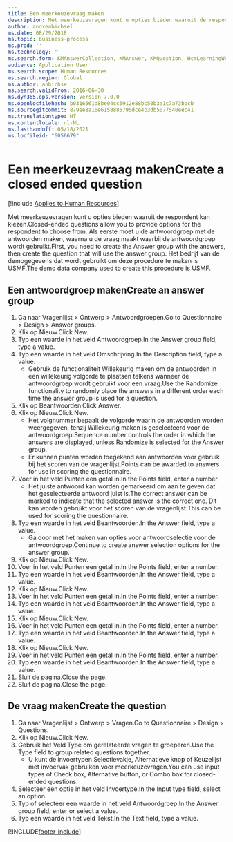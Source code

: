 ```yaml
---
title: Een meerkeuzevraag maken
description: Met meerkeuzevragen kunt u opties bieden waaruit de respondent kan kiezen.
author: andreabichsel
ms.date: 08/29/2018
ms.topic: business-process
ms.prod: ''
ms.technology: ''
ms.search.form: KMAnswerCollection, KMAnswer, KMQuestion, HcmLearningWorkspace
audience: Application User
ms.search.scope: Human Resources
ms.search.region: Global
ms.author: anbichse
ms.search.validFrom: 2016-06-30
ms.dyn365.ops.version: Version 7.0.0
ms.openlocfilehash: b0316661d8be04cc5912e88bc50b3a1c7a73bbcb
ms.sourcegitcommit: 879ee8a10e6158885795dce4b3db5077540eec41
ms.translationtype: HT
ms.contentlocale: nl-NL
ms.lasthandoff: 05/18/2021
ms.locfileid: "6056679"
---
```

# <a name="create-a-closed-ended-question"></a><span data-ttu-id="f85f5-103">Een meerkeuzevraag maken</span><span class="sxs-lookup"><span data-stu-id="f85f5-103">Create a closed ended question</span></span>

[!include [Applies to Human Resources](../includes/applies-to-hr.md)]



<span data-ttu-id="f85f5-104">Met meerkeuzevragen kunt u opties bieden waaruit de respondent kan kiezen.</span><span class="sxs-lookup"><span data-stu-id="f85f5-104">Closed-ended questions allow you to provide options for the respondent to choose from.</span></span> <span data-ttu-id="f85f5-105">Als eerste moet u de antwoordgroep met de antwoorden maken, waarna u de vraag maakt waarbij de antwoordgroep wordt gebruikt.</span><span class="sxs-lookup"><span data-stu-id="f85f5-105">First, you need to create the Answer group with the answers, then create the question that will use the answer group.</span></span> <span data-ttu-id="f85f5-106">Het bedrijf van de demogegevens dat wordt gebruikt om deze procedure te maken is USMF.</span><span class="sxs-lookup"><span data-stu-id="f85f5-106">The demo data company used to create this procedure is USMF.</span></span>


## <a name="create-an-answer-group"></a><span data-ttu-id="f85f5-107">Een antwoordgroep maken</span><span class="sxs-lookup"><span data-stu-id="f85f5-107">Create an answer group</span></span>
1. <span data-ttu-id="f85f5-108">Ga naar Vragenlijst > Ontwerp > Antwoordgroepen.</span><span class="sxs-lookup"><span data-stu-id="f85f5-108">Go to Questionnaire > Design > Answer groups.</span></span>
2. <span data-ttu-id="f85f5-109">Klik op Nieuw.</span><span class="sxs-lookup"><span data-stu-id="f85f5-109">Click New.</span></span>
3. <span data-ttu-id="f85f5-110">Typ een waarde in het veld Antwoordgroep.</span><span class="sxs-lookup"><span data-stu-id="f85f5-110">In the Answer group field, type a value.</span></span>
4. <span data-ttu-id="f85f5-111">Typ een waarde in het veld Omschrijving.</span><span class="sxs-lookup"><span data-stu-id="f85f5-111">In the Description field, type a value.</span></span>
    * <span data-ttu-id="f85f5-112">Gebruik de functionaliteit Willekeurig maken om de antwoorden in een willekeurig volgorde te plaatsen telkens wanneer de antwoordgroep wordt gebruikt voor een vraag.</span><span class="sxs-lookup"><span data-stu-id="f85f5-112">Use the Randomize functionality to randomly place the answers in a different order each time the answer group is used for a question.</span></span>  
5. <span data-ttu-id="f85f5-113">Klik op Beantwoorden.</span><span class="sxs-lookup"><span data-stu-id="f85f5-113">Click Answer.</span></span>
6. <span data-ttu-id="f85f5-114">Klik op Nieuw.</span><span class="sxs-lookup"><span data-stu-id="f85f5-114">Click New.</span></span>
    * <span data-ttu-id="f85f5-115">Het volgnummer bepaalt de volgorde waarin de antwoorden worden weergegeven, tenzij Willekeurig maken is geselecteerd voor de antwoordgroep.</span><span class="sxs-lookup"><span data-stu-id="f85f5-115">Sequence number controls the order in which the answers are displayed, unless Randomize is selected for the Answer group.</span></span>  
    * <span data-ttu-id="f85f5-116">Er kunnen punten worden toegekend aan antwoorden voor gebruik bij het scoren van de vragenlijst.</span><span class="sxs-lookup"><span data-stu-id="f85f5-116">Points can be awarded to answers for use in scoring the questionnaire.</span></span>  
7. <span data-ttu-id="f85f5-117">Voer in het veld Punten een getal in.</span><span class="sxs-lookup"><span data-stu-id="f85f5-117">In the Points field, enter a number.</span></span>
    * <span data-ttu-id="f85f5-118">Het juiste antwoord kan worden gemarkeerd om aan te geven dat het geselecteerde antwoord juist is.</span><span class="sxs-lookup"><span data-stu-id="f85f5-118">The correct answer can be marked to indicate that the selected answer is the correct one.</span></span> <span data-ttu-id="f85f5-119">Dit kan worden gebruikt voor het scoren van de vragenlijst.</span><span class="sxs-lookup"><span data-stu-id="f85f5-119">This can be used for scoring the questionnaire.</span></span>  
8. <span data-ttu-id="f85f5-120">Typ een waarde in het veld Beantwoorden.</span><span class="sxs-lookup"><span data-stu-id="f85f5-120">In the Answer field, type a value.</span></span>
    * <span data-ttu-id="f85f5-121">Ga door met het maken van opties voor antwoordselectie voor de antwoordgroep.</span><span class="sxs-lookup"><span data-stu-id="f85f5-121">Continue to create answer selection options for the answer group.</span></span>  
9. <span data-ttu-id="f85f5-122">Klik op Nieuw.</span><span class="sxs-lookup"><span data-stu-id="f85f5-122">Click New.</span></span>
10. <span data-ttu-id="f85f5-123">Voer in het veld Punten een getal in.</span><span class="sxs-lookup"><span data-stu-id="f85f5-123">In the Points field, enter a number.</span></span>
11. <span data-ttu-id="f85f5-124">Typ een waarde in het veld Beantwoorden.</span><span class="sxs-lookup"><span data-stu-id="f85f5-124">In the Answer field, type a value.</span></span>
12. <span data-ttu-id="f85f5-125">Klik op Nieuw.</span><span class="sxs-lookup"><span data-stu-id="f85f5-125">Click New.</span></span>
13. <span data-ttu-id="f85f5-126">Voer in het veld Punten een getal in.</span><span class="sxs-lookup"><span data-stu-id="f85f5-126">In the Points field, enter a number.</span></span>
14. <span data-ttu-id="f85f5-127">Typ een waarde in het veld Beantwoorden.</span><span class="sxs-lookup"><span data-stu-id="f85f5-127">In the Answer field, type a value.</span></span>
15. <span data-ttu-id="f85f5-128">Klik op Nieuw.</span><span class="sxs-lookup"><span data-stu-id="f85f5-128">Click New.</span></span>
16. <span data-ttu-id="f85f5-129">Voer in het veld Punten een getal in.</span><span class="sxs-lookup"><span data-stu-id="f85f5-129">In the Points field, enter a number.</span></span>
17. <span data-ttu-id="f85f5-130">Typ een waarde in het veld Beantwoorden.</span><span class="sxs-lookup"><span data-stu-id="f85f5-130">In the Answer field, type a value.</span></span>
18. <span data-ttu-id="f85f5-131">Klik op Nieuw.</span><span class="sxs-lookup"><span data-stu-id="f85f5-131">Click New.</span></span>
19. <span data-ttu-id="f85f5-132">Voer in het veld Punten een getal in.</span><span class="sxs-lookup"><span data-stu-id="f85f5-132">In the Points field, enter a number.</span></span>
20. <span data-ttu-id="f85f5-133">Typ een waarde in het veld Beantwoorden.</span><span class="sxs-lookup"><span data-stu-id="f85f5-133">In the Answer field, type a value.</span></span>
21. <span data-ttu-id="f85f5-134">Sluit de pagina.</span><span class="sxs-lookup"><span data-stu-id="f85f5-134">Close the page.</span></span>
22. <span data-ttu-id="f85f5-135">Sluit de pagina.</span><span class="sxs-lookup"><span data-stu-id="f85f5-135">Close the page.</span></span>

## <a name="create-the-question"></a><span data-ttu-id="f85f5-136">De vraag maken</span><span class="sxs-lookup"><span data-stu-id="f85f5-136">Create the question</span></span>
1. <span data-ttu-id="f85f5-137">Ga naar Vragenlijst > Ontwerp > Vragen.</span><span class="sxs-lookup"><span data-stu-id="f85f5-137">Go to Questionnaire > Design > Questions.</span></span>
2. <span data-ttu-id="f85f5-138">Klik op Nieuw.</span><span class="sxs-lookup"><span data-stu-id="f85f5-138">Click New.</span></span>
3. <span data-ttu-id="f85f5-139">Gebruik het Veld Type om gerelateerde vragen te groeperen.</span><span class="sxs-lookup"><span data-stu-id="f85f5-139">Use the Type field to group related questions together.</span></span>
    * <span data-ttu-id="f85f5-140">U kunt de invoertypen Selectievakje, Alternatieve knop of Keuzelijst met invoervak gebruiken voor meerkeuzevragen.</span><span class="sxs-lookup"><span data-stu-id="f85f5-140">You can use input types of Check box, Alternative button, or Combo box for closed-ended questions.</span></span>  
4. <span data-ttu-id="f85f5-141">Selecteer een optie in het veld Invoertype.</span><span class="sxs-lookup"><span data-stu-id="f85f5-141">In the Input type field, select an option.</span></span>
5. <span data-ttu-id="f85f5-142">Typ of selecteer een waarde in het veld Antwoordgroep.</span><span class="sxs-lookup"><span data-stu-id="f85f5-142">In the Answer group field, enter or select a value.</span></span>
6. <span data-ttu-id="f85f5-143">Typ een waarde in het veld Tekst.</span><span class="sxs-lookup"><span data-stu-id="f85f5-143">In the Text field, type a value.</span></span>



[!INCLUDE[footer-include](../includes/footer-banner.md)]